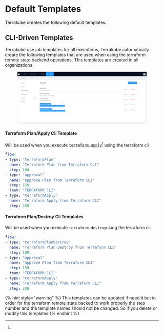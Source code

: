 # Default Templates

Terrakube creates the following default templates:

## CLI-Driven Templates

Terrakube use job templates for all executions, Terrakube automatically create the following templates that are used when using the terraform remote state backend operations. This templates are created in all organizations.&#x20;

<figure><img src="../../../.gitbook/assets/image (100).png" alt=""><figcaption></figcaption></figure>

#### Terraform Plan/Apply Cli Template

Will be used when you execute [`terraform apply`](#user-content-fn-1)[^1] using the terraform cli

```yaml
flow:
- type: "terraformPlan"
  name: "Terraform Plan from Terraform CLI"
  step: 100
- type: "approval"
  name: "Approve Plan from Terraform CLI"
  step: 150
  team: "TERRAFORM_CLI"
- type: "terraformApply"
  name: "Terraform Apply from Terraform CLI"
  step: 200
```

#### Terraform Plan/Destroy Cli Templates

Will be used when you execute `terraform destroy`using the terraform cli

```yaml
flow:
- type: "terraformPlanDestroy"
  name: "Terraform Plan Destroy from Terraform CLI"
  step: 100
- type: "approval"
  name: "Approve Plan from Terraform CLI"
  step: 150
  team: "TERRAFORM_CLI"
- type: "terraformApply"
  name: "Terraform Apply from Terraform CLI"
  step: 200

```

{% hint style="warning" %}
This templates can be updated if need it but in order for the terraform remote state backed to work properly the step number and the template names should not be changed. So if you delete or modify this templates
{% endhint %}

[^1]: 
